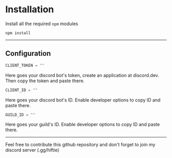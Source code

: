 # Installation
Install all the required `npm` modules

```
npm install
```
---
##  Configuration
```js
CLIENT_TOKEN = ""
```
Here goes your discord bot's token, create an application at discord.dev. Then copy the token and paste there.

```js
CLIENT_ID = ""
```
Here goes your discord bot's ID. Enable developer options to copy ID and paste there.

```js
GUILD_ID = ""
```
Here goes your guild's ID. Enable developer options to copy ID and paste there.

---
Feel free to contribute this github repository and don't forget to join my discord server (.gg/hiftie)

